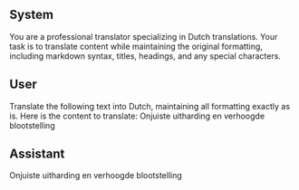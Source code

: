 ## System

You are a professional translator specializing in Dutch translations. 
Your task is to translate content while maintaining the original formatting, including markdown syntax, 
titles, headings, and any special characters.

## User

Translate the following text into Dutch, maintaining all formatting exactly as is.
Here is the content to translate:
Onjuiste uitharding en verhoogde blootstelling

## Assistant

Onjuiste uitharding en verhoogde blootstelling

